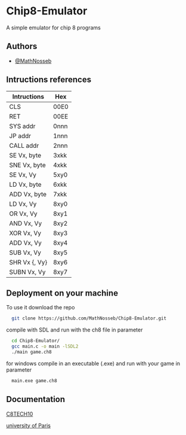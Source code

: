 # Chip8-Emulator
A simple emulator for chip 8 programs

## Authors

- [@MathNosseb](https://github.com/MathNosseb)

## Intructions references

| Intructions             | Hex                                                               | 
| - | - | 
| CLS | 00E0 | | SHL Vx {, Vy} | 8xyE |
| RET | 00EE | | SNE Vx, Vy | 9xy0 |
| SYS addr | 0nnn | | LD I, addr | Annn |
| JP addr | 1nnn | | JP V0, addr | Bnnn |
| CALL addr | 2nnn | | RND Vx, byte | Cxkk |
| SE Vx, byte | 3xkk | | DRW Vx, Vy, nibble | Dxyn |
| SNE Vx, byte | 4xkk | | SKP Vx | Ex9E |
| SE Vx, Vy | 5xy0 | | SKNP Vx | ExA1 |
| LD Vx, byte | 6xkk | | LD Vx, DT | Fx07 |
| ADD Vx, byte | 7xkk | | LD Vx, K | Fx0A |
| LD Vx, Vy | 8xy0 | | LD DT, Vx | Fx15 |
| OR Vx, Vy | 8xy1 | | LD ST, Vx | Fx18 |
| AND Vx, Vy | 8xy2 | | ADD I, Vx | Fx1E |
| XOR Vx, Vy | 8xy3 | | LD F, Vx | Fx29 |
| ADD Vx, Vy | 8xy4 | | LD B, Vx | Fx33 |
| SUB Vx, Vy | 8xy5 | | LD [I], Vx | Fx55 |
| SHR Vx {, Vy} | 8xy6 | | LD Vx, [I] | Fx65 |
| SUBN Vx, Vy | 8xy7 | 


## Deployment on your machine

To use it download the repo

```bash
  git clone https://github.com/MathNosseb/Chip8-Emulator.git
```
compile with SDL and run with the ch8 file in parameter

```bash
  cd Chip8-Emulator/
  gcc main.c -o main -lSDL2
  ./main game.ch8
```
for windows compile in an executable (.exe) and run with your game in parameter
```bash
  main.exe game.ch8
```
## Documentation

[C8TECH10](http://devernay.free.fr/hacks/chip8/C8TECH10.HTM)

[university of Paris](https://sysblog.informatique.univ-paris-diderot.fr/2024/05/07/premier-pas-dans-lemulation-chip8-en-c/)
